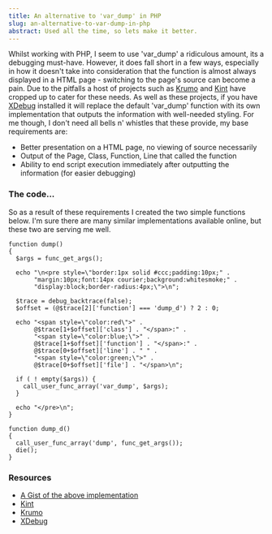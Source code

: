 ```yaml
---
title: An alternative to 'var_dump' in PHP
slug: an-alternative-to-var-dump-in-php
abstract: Used all the time, so lets make it better.
---
```


Whilst working with PHP, I seem to use 'var\_dump' a ridiculous amount, its a debugging must-have.
However, it does fall short in a few ways, especially in how it doesn't take into consideration that the function is almost always displayed in a HTML page - switching to the page's source can become a pain.
Due to the pitfalls a host of projects such as [Krumo](http://krumo.sourceforge.net/) and [Kint](https://code.google.com/p/kint/) have cropped up to cater for these needs.
As well as these projects, if you have [XDebug](http://xdebug.org/) installed it will replace the default 'var\_dump' function with its own implementation that outputs the information with well-needed styling.
For me though, I don't need all bells n' whistles that these provide, my base requirements are:

* Better presentation on a HTML page, no viewing of source necessarily
* Output of the Page, Class, Function, Line that called the function
* Ability to end script execution immediately after outputting the information (for easier debugging)

### The code...

So as a result of these requirements I created the two simple functions below.
I'm sure there are many similar implementations available online, but these two are serving me well.

    function dump()
    {
      $args = func_get_args();

      echo "\n<pre style=\"border:1px solid #ccc;padding:10px;" .
           "margin:10px;font:14px courier;background:whitesmoke;" .
           "display:block;border-radius:4px;\">\n";

      $trace = debug_backtrace(false);
      $offset = (@$trace[2]['function'] === 'dump_d') ? 2 : 0;

      echo "<span style=\"color:red\">" .
           @$trace[1+$offset]['class'] . "</span>:" .
           "<span style=\"color:blue;\">" .
           @$trace[1+$offset]['function'] . "</span>:" .
           @$trace[0+$offset]['line'] . " " .
           "<span style=\"color:green;\">" .
           @$trace[0+$offset]['file'] . "</span>\n";

      if ( ! empty($args)) {
        call_user_func_array('var_dump', $args);
      }

      echo "</pre>\n";
    }

    function dump_d()
    {
      call_user_func_array('dump', func_get_args());
      die();
    }

### Resources

* [A Gist of the above implementation](http://gist.github.com/3692379)
* [Kint](https://code.google.com/p/kint/)
* [Krumo](http://krumo.sourceforge.net/)
* [XDebug](http://xdebug.org/)